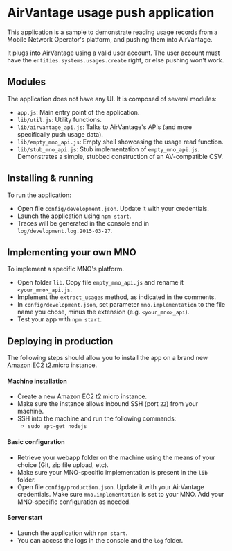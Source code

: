 AirVantage usage push application
=================================

This application is a sample to demonstrate reading usage records from a Mobile Network Operator's platform, and pushing them into AirVantage.

It plugs into AirVantage using a valid user account. The user account must have the `entities.systems.usages.create` right, or else pushing won't work.

Modules
--------

The application does not have any UI. It is composed of several modules:

* `app.js`: Main entry point of the application.
* `lib/util.js`: Utility functions.
* `lib/airvantage_api.js`: Talks to AirVantage's APIs (and more specifically push usage data).
* `lib/empty_mno_api.js`: Empty shell showcasing the usage read function.
* `lib/stub_mno_api.js`: Stub implementation of `empty_mno_api.js`. Demonstrates a simple, stubbed construction of an AV-compatible CSV.

Installing & running
--------------------

To run the application:

* Open file `config/development.json`. Update it with your credentials.
* Launch the application using `npm start`.
* Traces will be generated in the console and in `log/development.log.2015-03-27`.

Implementing your own MNO
-------------------------

To implement a specific MNO's platform.

* Open folder `lib`. Copy file `empty_mno_api.js` and rename it `<your_mno>_api.js`.
* Implement the `extract_usages` method, as indicated in the comments.
* In `config/development.json`, set parameter `mno.implementation` to the file name you chose, minus the extension (e.g. `<your_mno>_api`).
* Test your app with `npm start`.

Deploying in production
-----------------------

The following steps should allow you to install the app on a brand new Amazon EC2 t2.micro instance.

#### Machine installation
* Create a new Amazon EC2 t2.micro instance.
* Make sure the instance allows inbound SSH (port `22`) from your machine.
* SSH into the machine and run the following commands:
    * `sudo apt-get nodejs`

#### Basic configuration
* Retrieve your webapp folder on the machine using the means of your choice (Git, zip file upload, etc).
* Make sure your MNO-specific implementation is present in the `lib` folder.
* Open file `config/production.json`. Update it with your AirVantage credentials. Make sure `mno.implementation` is set to your MNO. Add your MNO-specific configuration as needed.

#### Server start
* Launch the application with `npm start`.
* You can access the logs in the console and the `log` folder.